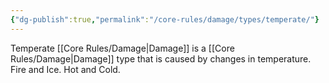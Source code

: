 ```yaml
---
{"dg-publish":true,"permalink":"/core-rules/damage/types/temperate/"}
---
```


Temperate [[Core Rules/Damage\|Damage]] is a [[Core Rules/Damage\|Damage]] type that is caused by changes in temperature. Fire and Ice. Hot and Cold.